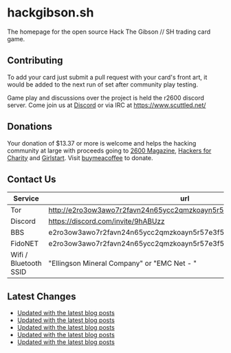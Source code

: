 # hackgibson.sh
The homepage for the open source Hack The Gibson // SH trading card game.


## Contributing

To add your card just submit a pull request with your card's front art, it would be added to the next run of set after community play testing.

Game play and discussions over the project is held the r2600 discord server. Come join us at [Discord](https://discord.com/invite/9hABUzz) or via IRC at https://www.scuttled.net/


## Donations

Your donation of $13.37 or more is welcome and helps the hacking community at large with proceeds going to [2600 Magazine](https://2600.com/), [Hackers for Charity](https://hackersforcharity.org) and [Girlstart](https://girlstart.org).  Visit [buymeacoffee](https://www.buymeacoffee.com/hackgibson.sh) to donate.


## Contact Us

Service | url
-|-
Tor | http://e2ro3ow3awo7r2favn24n65ycc2qmzkoayn5r57e3f56nvjwdcgg32ad.onion
Discord | https://discord.com/invite/9hABUzz
BBS | e2ro3ow3awo7r2favn24n65ycc2qmzkoayn5r57e3f56nvjwdcgg32ad.onion:23
FidoNET | e2ro3ow3awo7r2favn24n65ycc2qmzkoayn5r57e3f56nvjwdcgg32ad.onion:24554
Wifi / Bluetooth SSID | "Ellingson Mineral Company" or "EMC Net - <fidonet address>"

## Latest Changes
<!-- BLOG-POST-LIST:START -->
- [Updated with the latest blog posts](https://github.com/DFW2600/hackgibson.sh/commit/b4b7aaf4b80b9b3656990068dfa9984b2548430f)
- [Updated with the latest blog posts](https://github.com/DFW2600/hackgibson.sh/commit/ec2cef1b17a655676826d26b9f2dc358be60b949)
- [Updated with the latest blog posts](https://github.com/DFW2600/hackgibson.sh/commit/3c7e39eada7c6d28224d9bb8a6a652cd8caa583b)
- [Updated with the latest blog posts](https://github.com/DFW2600/hackgibson.sh/commit/9ac783c4672d769fd9744866c02877d13283e147)
- [Updated with the latest blog posts](https://github.com/DFW2600/hackgibson.sh/commit/6fd5438d3e8f478304131ee04f5989a7ac3636c3)
<!-- BLOG-POST-LIST:END -->
